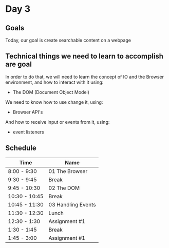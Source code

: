 # Day 3

## Goals

Today, our goal is create searchable content on a webpage

## Technical things we need to learn to accomplish are goal

In order to do that, we will need to learn the concept of IO and the Browser environment, and how to interact with it using:

-   The DOM (Document Object Model)

We need to know how to use change it, using:

-   Browser API's

And how to receive input or events from it, using:

-   event listeners

## Schedule

| Time          | Name               |
| ------------- | ------------------ |
| 8:00 - 9:30   | 01 The Browser     |
| 9:30 - 9:45   | Break              |
| 9:45 - 10:30  | 02 The DOM         |
| 10:30 - 10:45 | Break              |
| 10:45 - 11:30 | 03 Handling Events |
| 11:30 - 12:30 | Lunch              |
| 12:30 - 1:30  | Assignment #1      |
| 1:30 - 1:45   | Break              |
| 1:45 - 3:00   | Assignment #1      |
